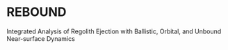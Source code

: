 # REBOUND
Integrated Analysis of Regolith Ejection with Ballistic, Orbital, and Unbound Near-surface Dynamics
